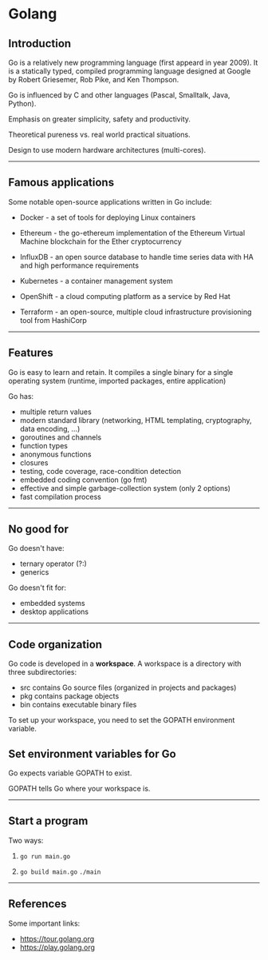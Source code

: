 # Golang

## Introduction

Go is a relatively new programming language (first appeard in year 2009).
It is a statically typed, compiled programming language designed at Google
by Robert Griesemer, Rob Pike, and Ken Thompson.

Go is influenced by C and other languages (Pascal, Smalltalk, Java, Python).

Emphasis on greater simplicity, safety and productivity.

Theoretical pureness vs. real world practical situations.

Design to use modern hardware architectures (multi-cores).

---
## Famous applications

Some notable open-source applications written in Go include:

- Docker - a set of tools for deploying Linux containers

- Ethereum - the go-ethereum implementation of the Ethereum Virtual Machine blockchain for the Ether cryptocurrency

- InfluxDB - an open source database to handle time series data with HA and high performance requirements

- Kubernetes - a container management system

- OpenShift -  a cloud computing platform as a service by Red Hat

- Terraform - an open-source, multiple cloud infrastructure provisioning tool from HashiCorp

---
## Features

Go is easy to learn and retain.
It compiles a single binary for a single operating system (runtime, imported packages, entire application)

Go has:

- multiple return values
- modern standard library (networking, HTML templating, cryptography, data encoding, ...)
- goroutines and channels
- function types
- anonymous functions
- closures
- testing, code coverage, race-condition detection
- embedded coding convention (go fmt)
- effective and simple garbage-collection system (only 2 options)
- fast compilation process

---
## No good for

Go doesn't have:

- ternary operator (?:)
- generics

Go doesn't fit for:

- embedded systems
- desktop applications

---
## Code organization

Go code is developed in a **workspace**.
A workspace is a directory with three subdirectories:

- src contains Go source files (organized in projects and packages)
- pkg contains package objects
- bin contains executable binary files

To set up your workspace, you need to set the GOPATH environment variable.

## Set environment variables for Go

Go expects variable GOPATH to exist.

GOPATH tells Go where your workspace is.

---
## Start a program

Two ways:

1. ```go run main.go```

2. ```go build main.go```
   ```./main```

---

## References

Some important links:

- https://tour.golang.org
- https://play.golang.org


